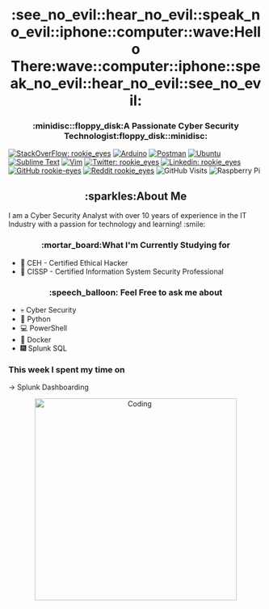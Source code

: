 <h1 align="center">:see_no_evil::hear_no_evil::speak_no_evil::iphone::computer::wave:Hello There:wave::computer::iphone::speak_no_evil::hear_no_evil::see_no_evil:</h1>
<h3 align="center">:minidisc::floppy_disk:A Passionate Cyber Security Technologist:floppy_disk::minidisc:</h3>

[![StackOverFlow: rookie_eyes](https://img.shields.io/badge/stack%20overflow-FE7A16?logo=stack-overflow&logoColor=white&style=for-the-badge)](https://stackoverflow.com/users/22803423/rookie-eyes)
[![Arduino](https://img.shields.io/badge/Arduino-00979D?style=for-the-badge&logo=Arduino&logoColor=white)](https://www.arduino.cc/)
[![Postman](https://img.shields.io/badge/Postman-FF6C37?style=for-the-badge&logo=postman&logoColor=white)](https://www.postman.com/)
[![Ubuntu](https://img.shields.io/badge/Ubuntu-E95420?style=for-the-badge&logo=ubuntu&logoColor=white)](https://ubuntu.com/)
[![Sublime Text](https://img.shields.io/badge/sublime_text-%23575757.svg?&style=for-the-badge&logo=sublime-text&logoColor=important)](https://www.sublimetext.com/)
[![Vim](https://img.shields.io/badge/VIM-%2311AB00.svg?&style=for-the-badge&logo=vim&logoColor=white)](https://www.vim.org/)
[![Twitter: rookie_eyes](https://img.shields.io/twitter/follow/rookie_eyes?style=social)](https://twitter.com/rookie_eyes)
[![Linkedin: rookie_eyes](https://img.shields.io/badge/-HuwJones-blue?style=flat-square&logo=Linkedin&logoColor=white&link=https://www.linkedin.com/in/huw-laurence-jones-mbcs-cnss-b5389094/)](https://www.linkedin.com/in/huw-laurence-jones-mbcs-cnss-b5389094/)
[![GitHub rookie-eyes](https://img.shields.io/github/followers/rookie-eyes?label=follow&style=social)](https://github.com/rookie-eyes)
[![Reddit rookie_eyes](https://aleen42.github.io/badges/src/reddit.svg)](https://www.reddit.com/user/rookie_eyes/)
![GitHub Visits](https://komarev.com/ghpvc/?username=rookie-eyes&label=Profile%20views&color=0e75b6&style=flat)
![Raspberry Pi](https://img.shields.io/badge/-RaspberryPi-C51A4A?style=for-the-badge&logo=Raspberry-Pi)

<h2 align="center">:sparkles:About Me</h2>
I am a Cyber Security Analyst with over 10 years of experience in the IT Industry with a passion for technology and learning! :smile:

<h3 align="center">:mortar_board:What I'm Currently Studying for</h3>

* :jack_o_lantern: CEH - Certified Ethical Hacker
* :mount_fuji: CISSP - Certified Information System Security Professional

<h3 align="center">:speech_balloon: Feel Free to ask me about</h3>

* :skull: Cyber Security
* :snake: Python
* :computer: PowerShell
* :ship: Docker
* :fireworks: Splunk SQL

<h3 align="centre">This week I spent my time on</h3>

&rarr; Splunk Dashboarding

<p align="center">
<img alt="Coding" width ="400" src="https://user-images.githubusercontent.com/74038190/212284158-e840e285-664b-44d7-b79b-e264b5e54825.gif">
<p/>
